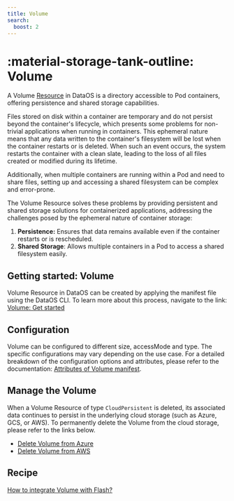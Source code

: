 ```yaml
---
title: Volume
search:
  boost: 2
---
```



# :material-storage-tank-outline: Volume

A Volume [Resource](/resources/) in DataOS is a directory accessible to Pod containers, offering persistence and shared storage capabilities. 

Files stored on disk within a container are temporary and do not persist beyond the container's lifecycle, which presents some problems for non-trivial applications when running in containers. This ephemeral nature means that any data written to the container's filesystem will be lost when the container restarts or is deleted. When such an event occurs, the system restarts the container with a clean slate, leading to the loss of all files created or modified during its lifetime. 

Additionally, when multiple containers are running within a Pod and need to share files, setting up and accessing a shared filesystem can be complex and error-prone.

The Volume Resource solves these problems by providing persistent and shared storage solutions for containerized applications, addressing the challenges posed by the ephemeral nature of container storage:

1. **Persistence:** Ensures that data remains available even if the container restarts or is rescheduled.
2. **Shared Storage**: Allows multiple containers in a Pod to access a shared filesystem easily.

<!-- ## Types of Volume -->



## Getting started: Volume

Volume Resource in DataOS can be created by applying the manifest file using the DataOS CLI. To learn more about this process, navigate to the link: [Volume: Get started](/resources/volume/getting_started/)

## Configuration

Volume can be configured to different size, accessMode and type. The specific configurations may vary depending on the use case. For a detailed breakdown of the configuration options and attributes, please refer to the documentation: [Attributes of Volume manifest](/resources/volume/configuration/).

## Manage the Volume

When a Volume Resource of type `CloudPersistent` is deleted, its associated data continues to persist in the underlying cloud storage (such as Azure, GCS, or AWS). To permanently delete the Volume from the cloud storage, please refer to the links below.

- [Delete Volume from Azure](/resources/volume/delete_azure/)
- [Delete Volume from AWS](/resources/volume/delete_aws_pvc/)

## Recipe

[How to integrate Volume with Flash?](/resources/volume/recipe/how_to_integrate_volume_with_flash/)